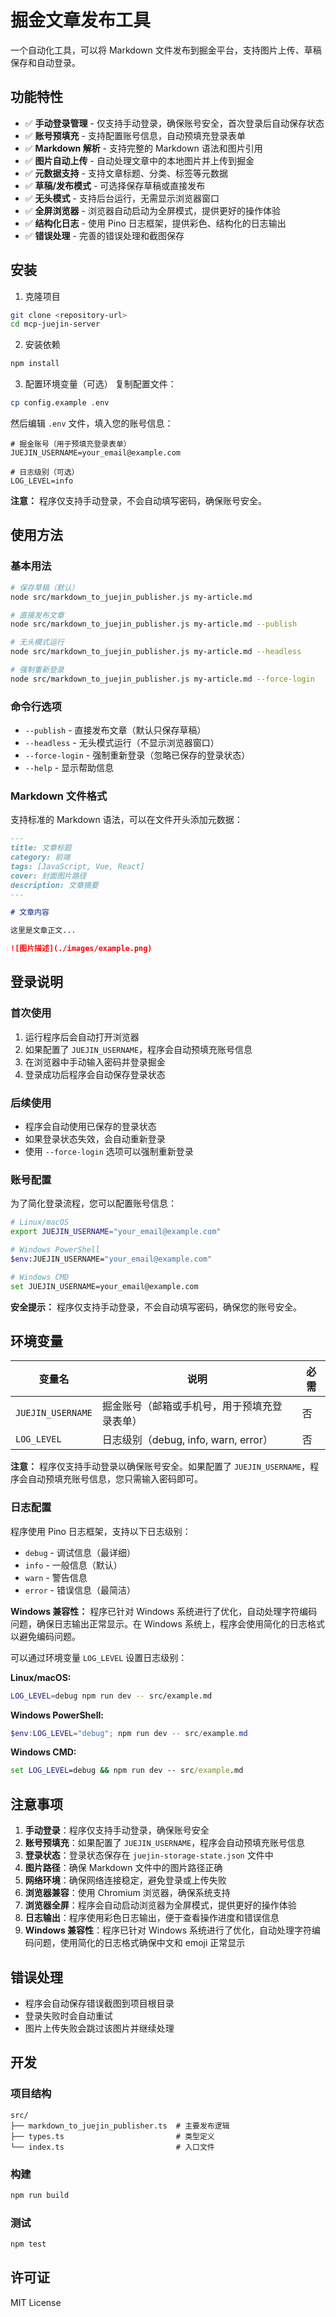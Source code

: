 # 掘金文章发布工具

一个自动化工具，可以将 Markdown 文件发布到掘金平台，支持图片上传、草稿保存和自动登录。

## 功能特性

- ✅ **手动登录管理** - 仅支持手动登录，确保账号安全，首次登录后自动保存状态
- ✅ **账号预填充** - 支持配置账号信息，自动预填充登录表单
- ✅ **Markdown 解析** - 支持完整的 Markdown 语法和图片引用
- ✅ **图片自动上传** - 自动处理文章中的本地图片并上传到掘金
- ✅ **元数据支持** - 支持文章标题、分类、标签等元数据
- ✅ **草稿/发布模式** - 可选择保存草稿或直接发布
- ✅ **无头模式** - 支持后台运行，无需显示浏览器窗口
- ✅ **全屏浏览器** - 浏览器自动启动为全屏模式，提供更好的操作体验
- ✅ **结构化日志** - 使用 Pino 日志框架，提供彩色、结构化的日志输出
- ✅ **错误处理** - 完善的错误处理和截图保存

## 安装

1. 克隆项目
```bash
git clone <repository-url>
cd mcp-juejin-server
```

2. 安装依赖
```bash
npm install
```

3. 配置环境变量（可选）
复制配置文件：
```bash
cp config.example .env
```

然后编辑 `.env` 文件，填入您的账号信息：
```env
# 掘金账号（用于预填充登录表单）
JUEJIN_USERNAME=your_email@example.com

# 日志级别（可选）
LOG_LEVEL=info
```

**注意：** 程序仅支持手动登录，不会自动填写密码，确保账号安全。

## 使用方法

### 基本用法

```bash
# 保存草稿（默认）
node src/markdown_to_juejin_publisher.js my-article.md

# 直接发布文章
node src/markdown_to_juejin_publisher.js my-article.md --publish

# 无头模式运行
node src/markdown_to_juejin_publisher.js my-article.md --headless

# 强制重新登录
node src/markdown_to_juejin_publisher.js my-article.md --force-login
```

### 命令行选项

- `--publish` - 直接发布文章（默认只保存草稿）
- `--headless` - 无头模式运行（不显示浏览器窗口）
- `--force-login` - 强制重新登录（忽略已保存的登录状态）
- `--help` - 显示帮助信息

### Markdown 文件格式

支持标准的 Markdown 语法，可以在文件开头添加元数据：

```markdown
---
title: 文章标题
category: 前端
tags: [JavaScript, Vue, React]
cover: 封面图片路径
description: 文章摘要
---

# 文章内容

这里是文章正文...

![图片描述](./images/example.png)
```

## 登录说明

### 首次使用
1. 运行程序后会自动打开浏览器
2. 如果配置了 `JUEJIN_USERNAME`，程序会自动预填充账号信息
3. 在浏览器中手动输入密码并登录掘金
4. 登录成功后程序会自动保存登录状态

### 后续使用
- 程序会自动使用已保存的登录状态
- 如果登录状态失效，会自动重新登录
- 使用 `--force-login` 选项可以强制重新登录

### 账号配置
为了简化登录流程，您可以配置账号信息：
```bash
# Linux/macOS
export JUEJIN_USERNAME="your_email@example.com"

# Windows PowerShell
$env:JUEJIN_USERNAME="your_email@example.com"

# Windows CMD
set JUEJIN_USERNAME=your_email@example.com
```

**安全提示：** 程序仅支持手动登录，不会自动填写密码，确保您的账号安全。

## 环境变量

| 变量名 | 说明 | 必需 |
|--------|------|------|
| `JUEJIN_USERNAME` | 掘金账号（邮箱或手机号，用于预填充登录表单） | 否 |
| `LOG_LEVEL` | 日志级别（debug, info, warn, error） | 否 |

**注意：** 程序仅支持手动登录以确保账号安全。如果配置了 `JUEJIN_USERNAME`，程序会自动预填充账号信息，您只需输入密码即可。

### 日志配置

程序使用 Pino 日志框架，支持以下日志级别：
- `debug` - 调试信息（最详细）
- `info` - 一般信息（默认）
- `warn` - 警告信息
- `error` - 错误信息（最简洁）

**Windows 兼容性：** 程序已针对 Windows 系统进行了优化，自动处理字符编码问题，确保日志输出正常显示。在 Windows 系统上，程序会使用简化的日志格式以避免编码问题。

可以通过环境变量 `LOG_LEVEL` 设置日志级别：

**Linux/macOS:**
```bash
LOG_LEVEL=debug npm run dev -- src/example.md
```

**Windows PowerShell:**
```powershell
$env:LOG_LEVEL="debug"; npm run dev -- src/example.md
```

**Windows CMD:**
```cmd
set LOG_LEVEL=debug && npm run dev -- src/example.md
```

## 注意事项

1. **手动登录**：程序仅支持手动登录，确保账号安全
2. **账号预填充**：如果配置了 `JUEJIN_USERNAME`，程序会自动预填充账号信息
3. **登录状态**：登录状态保存在 `juejin-storage-state.json` 文件中
4. **图片路径**：确保 Markdown 文件中的图片路径正确
5. **网络环境**：确保网络连接稳定，避免登录或上传失败
6. **浏览器兼容**：使用 Chromium 浏览器，确保系统支持
7. **浏览器全屏**：程序会自动启动浏览器为全屏模式，提供更好的操作体验
8. **日志输出**：程序使用彩色日志输出，便于查看操作进度和错误信息
9. **Windows 兼容性**：程序已针对 Windows 系统进行了优化，自动处理字符编码问题，使用简化的日志格式确保中文和 emoji 正常显示

## 错误处理

- 程序会自动保存错误截图到项目根目录
- 登录失败时会自动重试
- 图片上传失败会跳过该图片并继续处理

## 开发

### 项目结构

```
src/
├── markdown_to_juejin_publisher.ts  # 主要发布逻辑
├── types.ts                         # 类型定义
└── index.ts                         # 入口文件
```

### 构建

```bash
npm run build
```

### 测试

```bash
npm test
```

## 许可证

MIT License
